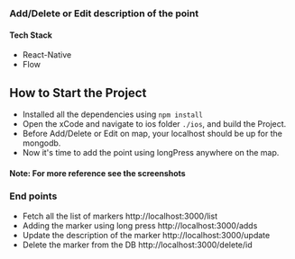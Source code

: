 ### Add/Delete or Edit description of the point

#### Tech Stack

- React-Native
- Flow

## How to Start the Project

- Installed all the dependencies using `npm install`
- Open the xCode and navigate to ios folder `./ios`, and build the Project.
- Before Add/Delete or Edit on map, your localhost should be up for the mongodb.
- Now it's time to add the point using longPress anywhere on the map.

#### Note: For more reference see the screenshots

### End points

- Fetch all the list of markers
  http://localhost:3000/list
- Adding the marker using long press
  http://localhost:3000/adds
- Update the description of the marker
  http://localhost:3000/update
- Delete the marker from the DB
  http://localhost:3000/delete/id
